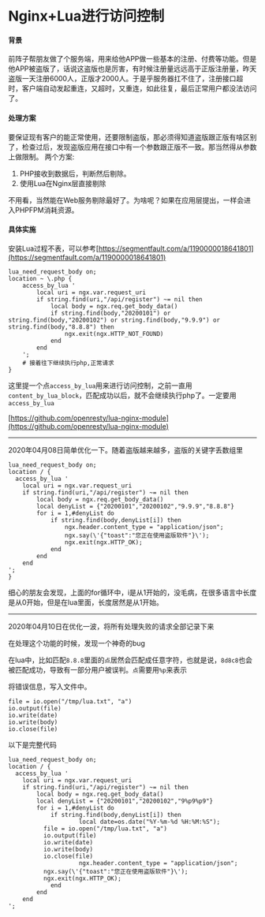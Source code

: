 # Nginx+Lua进行访问控制
#### 背景
前阵子帮朋友做了个服务端，用来给他APP做一些基本的注册、付费等功能。但是他APP被盗版了，话说这盗版也是厉害，有时候注册量远远高于正版注册量，昨天盗版一天注册6000人，正版才2000人。于是乎服务器扛不住了，注册接口超时，客户端自动发起重连，又超时，又重连，如此往复，最后正常用户都没法访问了。
#### 处理方案
要保证现有客户的能正常使用，还要限制盗版，那必须得知道盗版跟正版有啥区别了，检查过后，发现盗版应用在接口中有一个参数跟正版不一致。那当然得从参数上做限制。
两个方案:
1. PHP接收到数据后，判断然后剔除。
2. 使用Lua在Nginx层直接剔除

不用看，当然能在Web服务剔除最好了。为啥呢？如果在应用层提出，一样会进入PHPFPM消耗资源。
#### 具体实施
安装Lua过程不表，可以参考[https://segmentfault.com/a/1190000018641801](https://segmentfault.com/a/1190000018641801)
```shell
lua_need_request_body on;
location ~ \.php {
	access_by_lua '
		local uri = ngx.var.request_uri
		if string.find(uri,"/api/register") ~= nil then
			local body = ngx.req.get_body_data()    
			if string.find(body,"20200101") or string.find(body,"20200102") or string.find(body,"9.9.9") or string.find(body,"8.8.8") then
				ngx.exit(ngx.HTTP_NOT_FOUND)
			end
		end
	';
	# 接着往下继续执行php,正常请求
}

```

这里提一个点`access_by_lua`用来进行访问控制，之前一直用`content_by_lua_block`，匹配成功以后，就不会继续执行php了。一定要用`access_by_lua`

[https://github.com/openresty/lua-nginx-module](https://github.com/openresty/lua-nginx-module)



---

2020年04月08日简单优化一下。随着盗版越来越多，盗版的关键字丢数组里

```shell
lua_need_request_body on;
location / {  
  access_by_lua '
	local uri = ngx.var.request_uri
	if string.find(uri,"/api/register") ~= nil then
		local body = ngx.req.get_body_data()
		local denyList = {"20200101","20200102","9.9.9","8.8.8"}
		for i = 1,#denyList do
			if string.find(body,denyList[i]) then
				ngx.header.content_type = "application/json";
                ngx.say(\'{"toast":"您正在使用盗版软件"}\');       
                ngx.exit(ngx.HTTP_OK);
			end
		end
	end
';
}  

```



细心的朋友会发现，上面的for循环中，i是从1开始的，没毛病，在很多语言中长度是从0开始，但是在lua里面，长度居然是从1开始。

---

2020年04月10日在优化一波，将所有处理失败的请求全部记录下来

在处理这个功能的时候，发现一个神奇的bug

在lua中，比如匹配`8.8.8`里面的`点`居然会匹配成任意字符，也就是说，`8d8c8`也会被匹配成功，导致有一部分用户被误判。`点`需要用`%p`来表示

将错误信息，写入文件中。

```shell
file = io.open("/tmp/lua.txt", "a")
io.output(file)
io.write(date)
io.write(body)
io.close(file)
```

以下是完整代码

```shell
lua_need_request_body on;
location / {  
  access_by_lua '
	local uri = ngx.var.request_uri
	if string.find(uri,"/api/register") ~= nil then
		local body = ngx.req.get_body_data()
		local denyList = {"20200101","20200102","9%p9%p9"}
		for i = 1,#denyList do
			if string.find(body,denyList[i]) then
					local date=os.date("%Y-%m-%d %H:%M:%S");
          file = io.open("/tmp/lua.txt", "a")
          io.output(file)
          io.write(date)
          io.write(body)
          io.close(file)
					ngx.header.content_type = "application/json";
          ngx.say(\'{"toast":"您正在使用盗版软件"}\');       
          ngx.exit(ngx.HTTP_OK);
			end
		end
	end
';
```

